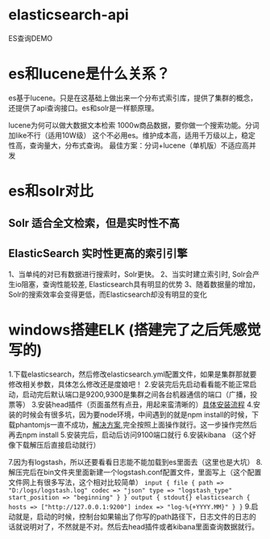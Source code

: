 # elasticsearch-api
ES查询DEMO

# es和lucene是什么关系？
es基于lucene。只是在这基础上做出来一个分布式索引库，提供了集群的概念，还提供了api查询接口。es和solr是一样额原理。

lucene为何可以做大数据文本检索
1000w商品数据，要你做一个搜索功能。分词加like不行（适用10W级）
这个不必用es。维护成本高，适用千万级以上，稳定性高，查询量大，分布式查询。
最佳方案：分词+lucene（单机版）不适应高并发

# es和solr对比
## Solr            适合全文检索，但是实时性不高
## ElasticSearch   实时性更高的索引引擎
1、当单纯的对已有数据进行搜索时，Solr更快。
2、当实时建立索引时, Solr会产生io阻塞，查询性能较差, Elasticsearch具有明显的优势
3、随着数据量的增加，Solr的搜索效率会变得更低，而Elasticsearch却没有明显的变化

# windows搭建ELK (搭建完了之后凭感觉写的)
1.下载elasticsearch，然后修改elasticsearch.yml配置文件，如果是集群那就要修改相关参数，具体怎么修改还是度娘吧！
2.安装完后先启动看看能不能正常启动，启动完后默认端口是9200,9300是集群之间各台机器通信的端口（广播，投票等）
3.安装head插件（页面虽然有点丑，用起来蛮清晰的）[具体安装流程](https://blog.csdn.net/qq_36819281/article/details/83963475)
4.安装的时候会有很多坑，因为要node环境，中间遇到的就是npm install的时候，下载phantomjs一直不成功，[解决方案](https://blog.csdn.net/caseywei/article/details/83071203),完全按照上面操作就行。这一步操作完然后再去npm install
5.安装完后，启动后访问9100端口就行
6.安装kibana （这个好像下载解压后直接启动就行）

7.因为有logstash，所以还要看看日志能不能加载到es里面去（这里也是大坑）
8.解压完后在bin文件夹里面新建一个logstash.conf配置文件，里面写上（这个配置文件网上有很多写法，这个相对比较简单）
`input {
    file {
        path => "D:/logs/logstash.log"
        codec => "json"
        type => "logstash_type"
        start_position => "beginning"
    }
}
output {
	stdout{}
    elasticsearch {
		hosts => ["http://127.0.0.1:9200"]
		index => "log-%{+YYYY.MM}"
	}
}`
9.启动就是，启动的时候，控制台如果输出了你写的path路径下，日志文件的日志的话就说明对了，不然就是不对。然后去head插件或者kibana里面查询数据就行。
